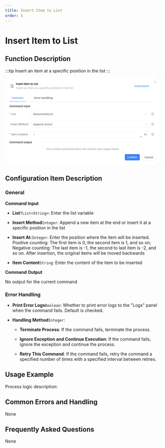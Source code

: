 ```yaml
---
title: Insert Item to List
order: 3
---
```


# Insert Item to List

## Function Description

:::tip 
Insert an item at a specific position in the list
:::

![Insert Item to List](../../../assets/Insert%20Item%20to%20List_command.png)

## Configuration Item Description

### General

**Command Input**

- **List**`TList<String>`: Enter the list variable

- **Insert Method**`Integer`: Append a new item at the end or insert it at a specific position in the list

- **Insert At:**`Integer`: Enter the position where the item will be inserted. Positive counting: The first item is 0, the second item is 1, and so on; Negative counting: The last item is -1, the second to last item is -2, and so on. After insertion, the original items will be moved backwards

- **Item Content**`String`: Enter the content of the item to be inserted


**Command Output**

No output for the current command

### Error Handling

- **Print Error Logs**`Boolean`: Whether to print error logs to the "Logs" panel when the command fails. Default is checked. 

- **Handling Method**`Integer`:

    - **Terminate Process**: If the command fails, terminate the process.

    - **Ignore Exception and Continue Execution**: If the command fails, ignore the exception and continue the process.

    - **Retry This Command**: If the command fails, retry the command a specified number of times with a specified interval between retries.

## Usage Example

Process logic description:

## Common Errors and Handling

None

## Frequently Asked Questions

None

